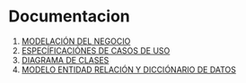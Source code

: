 # Documentacion

1. [MODELACIÓN DEL NEGOCIO](docs/MODELACION_DEL_NEGOCIO.md)
2. [ESPECÍFICACIÓNES DE CASOS DE USO](docs/MODELACION_DEL_NEGOCIO.md)
3. [DIAGRAMA DE CLASES](docs/DIAGRAMA_DE_CLASES.md)
4. [MODELO ENTIDAD RELACIÓN Y DICCIÓNARIO DE DATOS](docs/MODELO_ENTIDAD_RELACIÓN_Y_DICCIÓNARIO_DE_DATOS.md)
